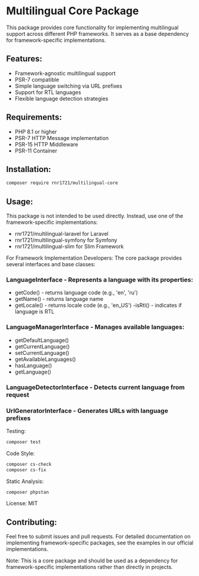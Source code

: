 # Multilingual Core Package
This package provides core functionality for implementing multilingual support across different PHP frameworks. It serves as a base dependency for framework-specific implementations.

## Features:

- Framework-agnostic multilingual support
- PSR-7 compatible
- Simple language switching via URL prefixes
- Support for RTL languages
- Flexible language detection strategies

## Requirements:

- PHP 8.1 or higher
- PSR-7 HTTP Message implementation
- PSR-15 HTTP Middleware
- PSR-11 Container

## Installation:
```bash
composer require rnr1721/multilingual-core
```

## Usage:
This package is not intended to be used directly. Instead, use one of the framework-specific implementations:

- rnr1721/multilingual-laravel for Laravel
- rnr1721/multilingual-symfony for Symfony
- rnr1721/multilingual-slim for Slim Framework

For Framework Implementation Developers:
The core package provides several interfaces and base classes:

### LanguageInterface - Represents a language with its properties:

- getCode() - returns language code (e.g., 'en', 'ru')
- getName() - returns language name
- getLocale() - returns locale code (e.g., 'en_US')
-isRtl() - indicates if language is RTL

### LanguageManagerInterface - Manages available languages:

- getDefaultLanguage()
- getCurrentLanguage()
- setCurrentLanguage()
- getAvailableLanguages()
- hasLanguage()
- getLanguage()

### LanguageDetectorInterface - Detects current language from request
### UrlGeneratorInterface - Generates URLs with language prefixes

Testing:
```bash
composer test
```

Code Style:
```bash
composer cs-check
composer cs-fix
```
Static Analysis:
```bash
composer phpstan
```

License: MIT

## Contributing:
Feel free to submit issues and pull requests.
For detailed documentation on implementing framework-specific packages, see the examples in our official implementations.

Note: This is a core package and should be used as a dependency for framework-specific implementations rather than directly in projects.
